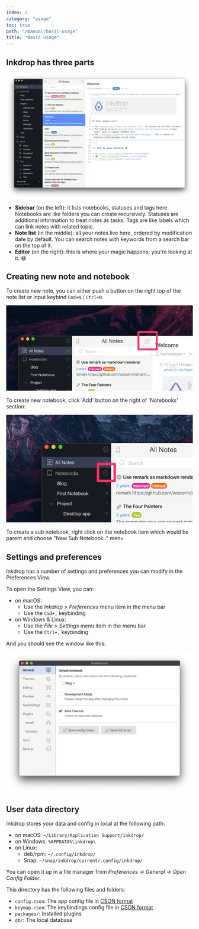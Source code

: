```yaml
---
index: 2
category: "usage"
toc: true
path: "/manual/basic-usage"
title: "Basic Usage"
---
```


## Inkdrop has three parts

![Layout](./basic-usage_screen.png)

- **Sidebar** (on the left): it lists notebooks, statuses and tags here. Notebooks are like folders you can create recursively. Statuses are additional information to treat notes as tasks. Tags are like labels which can link notes with related topic.
- **Note list** (in the middle): all your notes live here, ordered by modification date by default. You can search notes with keywords from a search bar on the top of it.
- **Editor** (on the right): this is where your magic happens; you're looking at it. 😄

## Creating new note and notebook

To create new note, you can either push a button on the right top of the note list or input keybind `Cmd+N` / `Ctrl+N`.

![AddNote](./basic-usage_addnote.png)

To create new notebook, click 'Add' button on the right of 'Notebooks' section:

![AddBook](./basic-usage_addbook.png)

To create a sub notebook, right click on the notebook item which would be parent and choose "New Sub Notebook.." menu.

## Settings and preferences

Inkdrop has a number of settings and preferences you can modify in the Preferences View.

To open the Settings View, you can:

- on macOS:
  - Use the _Inkdrop > Preferences_ menu item in the menu bar
  - Use the `Cmd+,` keybinding
- on Windows & Linux:
  - Use the _File > Settings_ menu item in the menu bar
  - Use the `Ctrl+,` keybinding

And you should see the window like this:

![Preferences](./basic-usage_preferences.png)

## User data directory

Inkdrop stores your data and config in local at the following path:

- on macOS: `~/Library/Application Support/inkdrop/`
- on Windows: `%APPDATA%\inkdrop\`
- on Linux:
  - deb/rpm: `~/.config/inkdrop/`
  - Snap: `~/snap/inkdrop/current/.config/inkdrop/`

You can open it up in a file manager from _Preferences -> General -> Open Config Folder_.

This directory has the following files and folders:

- `config.cson`: The app config file in [CSON format](https://github.com/bevry/cson#what-is-cson)
- `keymap.cson`: The keybindings config file in [CSON format](https://github.com/bevry/cson#what-is-cson)
- `packages/`: Installed plugins
- `db/`: The local database

